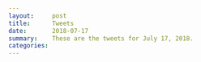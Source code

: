 ```yaml
---
layout:     post
title:      Tweets
date:       2018-07-17
summary:    These are the tweets for July 17, 2018.
categories:
---
```


